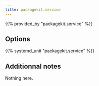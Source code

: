 ```yaml
---
title: packagekit.service
---
```


{{% provided_by "packagekit.service" %}}

## Options

{{% systemd_unit "packagekit.service" %}}

## Additionnal notes

Nothing here.